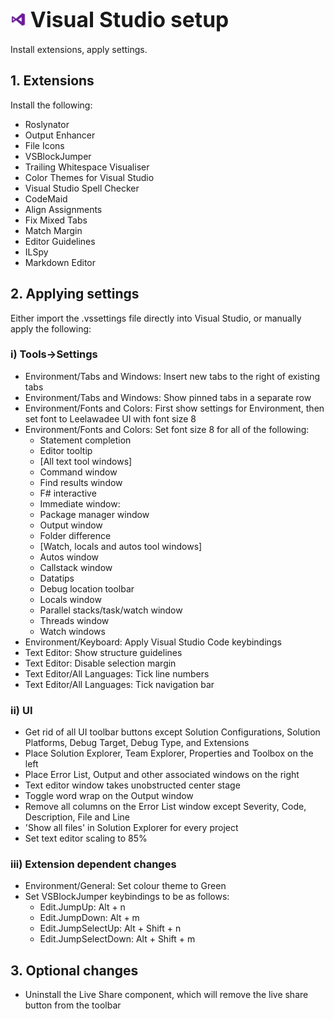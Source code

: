 # <img src="../img/visual-studio.png" alt="vs" width="25"/> <span style="font-size:larger;">Visual Studio setup</span> 

Install extensions, apply settings.
## 1. Extensions
Install the following:
- Roslynator
- Output Enhancer
- File Icons
- VSBlockJumper
- Trailing Whitespace Visualiser
- Color Themes for Visual Studio
- Visual Studio Spell Checker
- CodeMaid
- Align Assignments
- Fix Mixed Tabs
- Match Margin
- Editor Guidelines
- ILSpy
- Markdown Editor

## 2. Applying settings
Either import the .vssettings file directly into Visual Studio, or manually apply the following:

### i) Tools->Settings
- Environment/Tabs and Windows: Insert new tabs to the right of existing tabs
- Environment/Tabs and Windows: Show pinned tabs in a separate row
- Environment/Fonts and Colors: First show settings for Environment, then set font to Leelawadee UI with font size 8
- Environment/Fonts and Colors: Set font size 8 for all of the following:
    - Statement completion
    - Editor tooltip
    - [All text tool windows]
    - Command window
    - Find results window
    - F# interactive
    - Immediate window:
    - Package manager window
    - Output window
    - Folder difference
    - [Watch, locals and autos tool windows]
    - Autos window
    - Callstack window
    - Datatips
    - Debug location toolbar
    - Locals window
    - Parallel stacks/task/watch window
    - Threads window
    - Watch windows
- Environment/Keyboard: Apply Visual Studio Code keybindings
- Text Editor: Show structure guidelines
- Text Editor: Disable selection margin
- Text Editor/All Languages: Tick line numbers
- Text Editor/All Languages: Tick navigation bar

### ii) UI
- Get rid of all UI toolbar buttons except Solution Configurations, Solution Platforms, Debug Target, Debug Type, and Extensions
- Place Solution Explorer, Team Explorer, Properties and Toolbox on the left
- Place Error List, Output and other associated windows on the right
- Text editor window takes unobstructed center stage
- Toggle word wrap on the Output window
- Remove all columns on the Error List window except Severity, Code, Description, File and Line
- 'Show all files' in Solution Explorer for every project
- Set text editor scaling to 85%

### iii) Extension dependent changes
- Environment/General: Set colour theme to Green
- Set VSBlockJumper keybindings to be as follows:
    - Edit.JumpUp: Alt + n
    - Edit.JumpDown: Alt + m
    - Edit.JumpSelectUp: Alt + Shift + n
    - Edit.JumpSelectDown: Alt + Shift + m

## 3. Optional changes
- Uninstall the Live Share component, which will remove the live share button from the toolbar
 